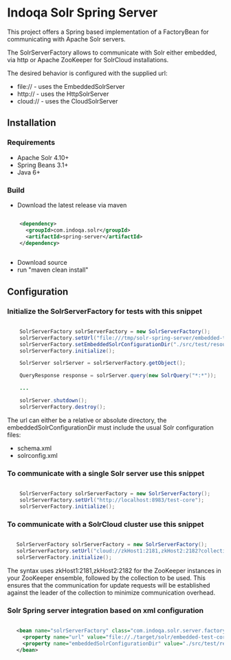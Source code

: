 # Indoqa Solr Spring Server

This project offers a Spring based implementation of a FactoryBean for communicating with Apache Solr servers. 

The SolrServerFactory allows to communicate with Solr either embedded, via http or Apache ZooKeeper for SolrCloud installations.

The desired behavior is configured with the supplied url:

* file:// - uses the EmbeddedSolrServer
* http:// - uses the HttpSolrServer
* cloud:// - uses the CloudSolrServer


## Installation

### Requirements

  * Apache Solr 4.10+
  * Spring Beans 3.1+
  * Java 6+
  
### Build

  * Download the latest release via maven

```xml

    <dependency>
      <groupId>com.indoqa.solr</groupId>
      <artifactId>spring-server</artifactId>
    </dependency>
    
```

  * Download source
  * run "maven clean install"
  
## Configuration

### Initialize the SolrServerFactory for tests with this snippet
```java

    SolrServerFactory solrServerFactory = new SolrServerFactory();
    solrServerFactory.setUrl("file:///tmp/solr-spring-server/embedded-test-core");
    solrServerFactory.setEmbeddedSolrConfigurationDir("./src/test/resources/solr/test-core");
    solrServerFactory.initialize();

    SolrServer solrServer = solrServerFactory.getObject();

    QueryResponse response = solrServer.query(new SolrQuery("*:*"));

    ...

    solrServer.shutdown();
    solrServerFactory.destroy();

```
The url can either be a relative or absolute directory, the embeddedSolrConfigurationDir must include the usual Solr configuration files:

* schema.xml
* solrconfig.xml

### To communicate with a single Solr server use this snippet

```java

    SolrServerFactory solrServerFactory = new SolrServerFactory();
    solrServerFactory.setUrl("http://localhost:8983/test-core");
    solrServerFactory.initialize();
```

### To communicate with a SolrCloud cluster use this snippet

 ```java

    SolrServerFactory solrServerFactory = new SolrServerFactory();
    solrServerFactory.setUrl("cloud://zkHost1:2181,zkHost2:2182?collection=test-collection");
    solrServerFactory.initialize();

```
The syntax uses zkHost1:2181,zkHost2:2182 for the ZooKeeper instances in your ZooKeeper ensemble, followed by the collection to be used. 
This ensures that the communication for update requests will be established against the leader of the collection to minimize communication overhead.

### Solr Spring server integration based on xml configuration

 ```xml

    <bean name="solrServerFactory" class="com.indoqa.solr.server.factory.SolrServerFactory">
      <property name="url" value="file://./target/solr/embedded-test-core" />
      <property name="embeddedSolrConfigurationDir" value="./src/test/resources/solr/test-core" />
    </bean>

 ```
